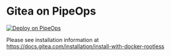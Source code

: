 # Gitea on PipeOps

[![Deploy on PipeOps](https://pub-a1fbf367a4cd458487cfa3f29154ac93.r2.dev/Default.png)](https://railway.app/template/0ELOuE?referralCode=IQhE0B)

Please see installation information at https://docs.gitea.com/installation/install-with-docker-rootless
